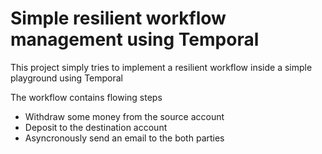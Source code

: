 # Simple resilient workflow management using Temporal

This project simply tries to implement a resilient workflow inside a simple playground using Temporal

The workflow contains flowing steps

* Withdraw some money from the source account
* Deposit to the destination account
* Asyncronously send an email to the both parties
